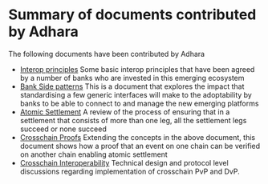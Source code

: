 # Summary of documents contributed by Adhara 
The following documents have been contributed by Adhara

 - [Interop principles](interop_principles.md) Some basic interop principles that have been agreed by a number of banks who are invested in this emerging ecosystem
 - [Bank Side patterns](bank_side_patterns.md) This is a document that explores the impact that standardising a few generic interfaces will make to the adoptability by banks to be able to connect to and manage the new emerging platforms
 - [Atomic Settlement](atomic_settlement.md) A review of the process of ensuring that in a settlement that consists of more than one leg, all the settlement legs succeed or none succeed
 - [Crosschain Proofs](crosschain_proofs.md) Extending the concepts in the above document, this document shows how a proof that an event on one chain can be verified on another chain enabling atomic settlement
 - [Crosschain Interoperability](crosschain_interoperability.md) Technical design and protocol level discussions regarding implementation of crosschain PvP and DvP.  

